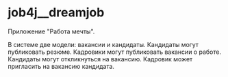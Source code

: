 # job4j__dreamjob
Приложение "Работа мечты".

В системе две модели: вакансии и кандидаты.
Кандидаты могут публиковать резюме.
Кадровики могут публиковать вакансии о работе.
Кандидаты могут откликнуться на вакансию.
Кадровик может пригласить на вакансию кандидата.
